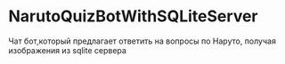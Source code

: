 # NarutoQuizBotWithSQLiteServer
Чат бот,который предлагает ответить на вопросы по Наруто, получая изображения из sqlite сервера
